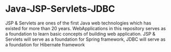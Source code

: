 # Java-JSP-Servlets-JDBC

JSP & Servlets are ones of the first Java web technologies which has existed for more than 20 years. WebApplications in this repository serves as a foundation to learn basic concepts of building web application. JSP & Servlets will serve as a foundation for Spring framework, JDBC will serve as a foundation for Hibernate framework
